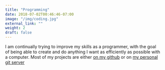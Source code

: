 ```yaml
---
title: "Programming"
date: 2018-07-02T00:46:46-07:00
image: "/img/coding.jpg"
external_link: ""
weight: 2
draft: false
---
```


I am continually trying to improve my skills as a programmer, with the goal of being able to create and do anything I want as efficiently as possible with a computer. Most of my projects are either [on my github](https://github.com/creikey) or on [my personal git server](http://208.113.133.6)